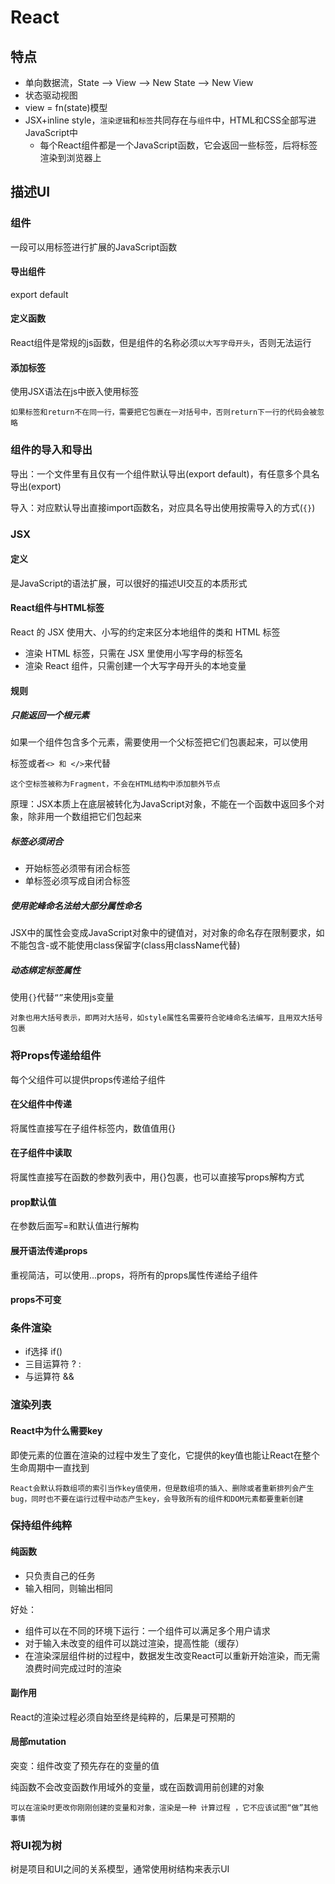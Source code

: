 # React

## 特点

- 单向数据流，State --> View --> New State --> New View
- 状态驱动视图
- view = fn(state)模型
- JSX+inline style，`渲染逻辑`和`标签`共同存在与`组件`中，HTML和CSS全部写进JavaScript中
  - 每个React组件都是一个JavaScript函数，它会返回一些标签，后将标签渲染到浏览器上

## 描述UI

### 组件
一段可以用标签进行扩展的JavaScript函数

#### 导出组件
export default

#### 定义函数
React组件是常规的js函数，但是组件的名称必须`以大写字母开头`，否则无法运行

#### 添加标签
使用JSX语法在js中嵌入使用标签

    如果标签和return不在同一行，需要把它包裹在一对括号中，否则return下一行的代码会被忽略

### 组件的导入和导出
导出：一个文件里有且仅有一个组件默认导出(export default)，有任意多个具名导出(export)

导入：对应默认导出直接import函数名，对应具名导出使用按需导入的方式(`{}`)

### JSX

#### 定义
是JavaScript的语法扩展，可以很好的描述UI交互的本质形式

#### React组件与HTML标签
React 的 JSX 使用大、小写的约定来区分本地组件的类和 HTML 标签

- 渲染 HTML 标签，只需在 JSX 里使用小写字母的标签名
- 渲染 React 组件，只需创建一个大写字母开头的本地变量

#### 规则
##### 只能返回一个根元素
如果一个组件包含多个元素，需要使用一个父标签把它们包裹起来，可以使用<div>标签或者`<> 和 </>`来代替

    这个空标签被称为Fragment，不会在HTML结构中添加额外节点

原理：JSX本质上在底层被转化为JavaScript对象，不能在一个函数中返回多个对象，除非用一个数组把它们包起来

##### 标签必须闭合

- 开始标签必须带有闭合标签
- 单标签必须写成自闭合标签

##### 使用驼峰命名法给大部分属性命名
JSX中的属性会变成JavaScript对象中的键值对，对对象的命名存在限制要求，如不能包含-或不能使用class保留字(class用className代替)

##### 动态绑定标签属性
使用`{}`代替`“”`来使用js变量

    对象也用大括号表示，即两对大括号，如style属性名需要符合驼峰命名法编写，且用双大括号包裹

### 将Props传递给组件
每个父组件可以提供props传递给子组件

#### 在父组件中传递
将属性直接写在子组件标签内，数值值用{}

#### 在子组件中读取
将属性直接写在函数的参数列表中，用{}包裹，也可以直接写props解构方式


#### prop默认值
在参数后面写=和默认值进行解构

#### 展开语法传递props
重视简洁，可以使用...props，将所有的props属性传递给子组件

#### props不可变

### 条件渲染

- if选择 if()
- 三目运算符 ? :
- 与运算符 &&

### 渲染列表

#### React中为什么需要key
即使元素的位置在渲染的过程中发生了变化，它提供的key值也能让React在整个生命周期中一直找到

    React会默认将数组项的索引当作key值使用，但是数组项的插入、删除或者重新排列会产生bug，同时也不要在运行过程中动态产生key，会导致所有的组件和DOM元素都要重新创建

### 保持组件纯粹
#### 纯函数

- 只负责自己的任务
- 输入相同，则输出相同

好处：

- 组件可以在不同的环境下运行：一个组件可以满足多个用户请求
- 对于输入未改变的组件可以跳过渲染，提高性能（缓存）
- 在渲染深层组件树的过程中，数据发生改变React可以重新开始渲染，而无需浪费时间完成过时的渲染
#### 副作用
React的渲染过程必须自始至终是纯粹的，后果是可预期的

#### 局部mutation
突变：组件改变了预先存在的变量的值

纯函数不会改变函数作用域外的变量，或在函数调用前创建的对象

    可以在渲染时更改你刚刚创建的变量和对象，渲染是一种 计算过程 ，它不应该试图“做”其他事情

### 将UI视为树
树是项目和UI之间的关系模型，通常使用树结构来表示UI